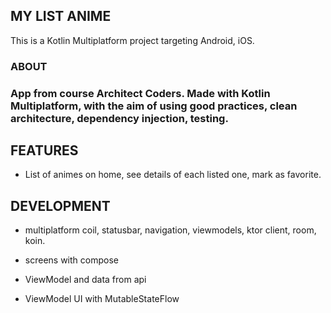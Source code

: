 ## __MY LIST ANIME__
This is a Kotlin Multiplatform project targeting Android, iOS.

### __ABOUT__

### App from course Architect Coders. Made with Kotlin Multiplatform, with the aim of using good practices, clean architecture, dependency injection, testing.

## __FEATURES__

* List of animes on home, see details of each listed one, mark as favorite.

## __DEVELOPMENT__

* multiplatform coil, statusbar, navigation, viewmodels, ktor client, room, koin.

* screens with compose
* ViewModel and data from api
* ViewModel UI with MutableStateFlow